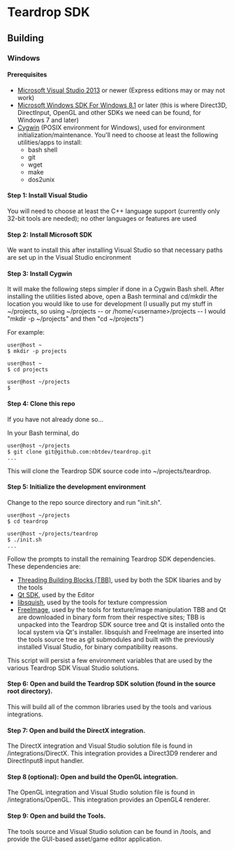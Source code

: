 # Teardrop SDK

## Building

### Windows

#### Prerequisites

* [Microsoft Visual Studio 2013](https://www.visualstudio.com/en-us/downloads/download-visual-studio-vs.aspx) or newer (Express editions may or may not work)
* [Microsoft Windows SDK For Windows 8.1](https://msdn.microsoft.com/en-us/windows/desktop/bg162891.aspx) or later (this is where Direct3D, DirectInput, OpenGL and other SDKs we need can be found, for Windows 7 and later)
* [Cygwin](https://cygwin.com/install.html) (POSIX environment for Windows), used for environment initialization/maintenance. You'll need to choose at least the following utilities/apps to install:
  * bash shell
  * git
  * wget
  * make
  * dos2unix

#### Step 1: Install Visual Studio
You will need to choose at least the C++ language support (currently only 32-bit tools are needed); no other languages or features are used

#### Step 2: Install Microsoft SDK
We want to install this after installing Visual Studio so that necessary paths are set up in the Visual Studio encironment

#### Step 3: Install Cygwin
It will make the following steps simpler if done in a Cygwin Bash shell. After installing the utilities listed above, open a Bash terminal and cd/mkdir the location you would like to use for development (I usually put my stuff in ~/projects, so using ~/projects -- or /home/&lt;username&gt;/projects -- I would "mkdir -p ~/projects" and then "cd ~/projects")

For example:

```
user@host ~
$ mkdir -p projects

user@host ~
$ cd projects

user@host ~/projects
$ 
```

#### Step 4: Clone this repo
If you have not already done so...

In your Bash terminal, do
```
user@host ~/projects
$ git clone git@github.com:nbtdev/teardrop.git
...
```

This will clone the Teardrop SDK source code into ~/projects/teardrop.

#### Step 5: Initialize the development environment

Change to the repo source directory and run "init.sh".
```
user@host ~/projects
$ cd teardrop

user@host ~/projects/teardrop
$ ./init.sh
...
```
Follow the prompts to install the remaining Teardrop SDK dependencies. These dependencies are:
* [Threading Building Blocks (TBB)](https://www.threadingbuildingblocks.org), used by both the SDK libaries and by the tools
* [Qt SDK](http://www.qt.io), used by the Editor
* [libsquish](https://code.google.com/p/libsquish), used by the tools for texture compression
* [FreeImage](http://freeimage.sourceforge.net), used by the tools for texture/image manipulation
TBB and Qt are downloaded in binary form from their respective sites; TBB is unpacked into the Teardrop SDK source tree and Qt is installed onto the local system via Qt's installer. libsquish and FreeImage are inserted into the tools source tree as git submodules and built with the previously installed Visual Studio, for binary compatibility reasons.

This script will persist a few environment variables that are used by the various Teardrop SDK Visual Studio solutions.

#### Step 6: Open and build the Teardrop SDK solution (found in the source root directory).

This will build all of the common libraries used by the tools and various integrations.

#### Step 7: Open and build the DirectX integration.

The DirectX integration and Visual Studio solution file is found in <teardrop>/integrations/DirectX. This integration provides a Direct3D9 renderer and DirectInput8 input handler.

#### Step 8 (optional): Open and build the OpenGL integration.

The OpenGL integration and Visual Studio solution file is found in <teardrop>/integrations/OpenGL. This integration provides an OpenGL4 renderer.

#### Step 9: Open and build the Tools.

The tools source and Visual Studio solution can be found in <teardrop>/tools, and provide the GUI-based asset/game editor application. 
